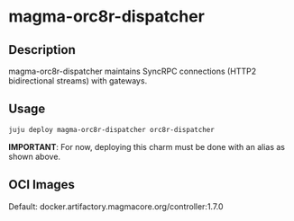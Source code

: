 # magma-orc8r-dispatcher

## Description
magma-orc8r-dispatcher maintains SyncRPC connections (HTTP2 bidirectional streams) with gateways.

## Usage

```bash
juju deploy magma-orc8r-dispatcher orc8r-dispatcher
```

**IMPORTANT**: For now, deploying this charm must be done with an alias as shown above.

## OCI Images

Default: docker.artifactory.magmacore.org/controller:1.7.0
